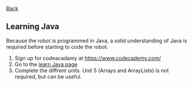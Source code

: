 [Back](../readme.md)

## Learning Java
Because the robot is programmed in Java, a solid understanding of Java is required before starting to code the robot.

1. Sign up for codeacadamy at https://www.codecademy.com/
2. Go to the [learn Java page](https://www.codecademy.com/learn/learn-java)
3. Complete the diffrent units. Unit 5 (Arrays and ArrayLists) is not required, but can be useful.